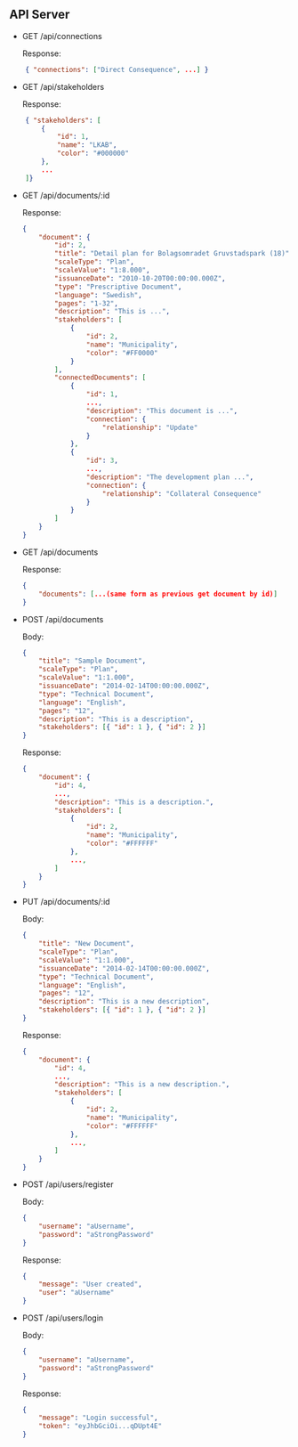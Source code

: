 ## API Server

-   GET /api/connections

    Response:

```json
    { "connections": ["Direct Consequence", ...] }
```

-   GET /api/stakeholders

    Response:

```json
    { "stakeholders": [
        {
            "id": 1,
            "name": "LKAB",
            "color": "#000000"
        },
        ...
    ]}
```

-   GET /api/documents/:id

    Response:

    ```json
    {
        "document": {
            "id": 2,
            "title": "Detail plan for Bolagsomradet Gruvstadspark (18)",
            "scaleType": "Plan",
            "scaleValue": "1:8.000",
            "issuanceDate": "2010-10-20T00:00:00.000Z",
            "type": "Prescriptive Document",
            "language": "Swedish",
            "pages": "1-32",
            "description": "This is ...",
            "stakeholders": [
                {
                    "id": 2,
                    "name": "Municipality",
                    "color": "#FF0000"
                }
            ],
            "connectedDocuments": [
                {
                    "id": 1,
                    ...,
                    "description": "This document is ...",
                    "connection": {
                        "relationship": "Update"
                    }
                },
                {
                    "id": 3,
                    ...,
                    "description": "The development plan ...",
                    "connection": {
                        "relationship": "Collateral Consequence"
                    }
                }
            ]
        }
    }
    ```

-   GET /api/documents

    Response:

    ```json
    {
        "documents": [...(same form as previous get document by id)]
    }
    ```

-   POST /api/documents

    Body:

    ```json
    {
        "title": "Sample Document",
        "scaleType": "Plan",
        "scaleValue": "1:1.000",
        "issuanceDate": "2014-02-14T00:00:00.000Z",
        "type": "Technical Document",
        "language": "English",
        "pages": "12",
        "description": "This is a description",
        "stakeholders": [{ "id": 1 }, { "id": 2 }]
    }
    ```

    Response:

    ```json
    {
        "document": {
            "id": 4,
            ...,
            "description": "This is a description.",
            "stakeholders": [
                {
                    "id": 2,
                    "name": "Municipality",
                    "color": "#FFFFFF"
                },
                ...,
            ]
        }
    }
    ```

-   PUT /api/documents/:id

    Body:

    ```json
    {
        "title": "New Document",
        "scaleType": "Plan",
        "scaleValue": "1:1.000",
        "issuanceDate": "2014-02-14T00:00:00.000Z",
        "type": "Technical Document",
        "language": "English",
        "pages": "12",
        "description": "This is a new description",
        "stakeholders": [{ "id": 1 }, { "id": 2 }]
    }
    ```

    Response:

    ```json
    {
        "document": {
            "id": 4,
            ...,
            "description": "This is a new description.",
            "stakeholders": [
                {
                    "id": 2,
                    "name": "Municipality",
                    "color": "#FFFFFF"
                },
                ...,
            ]
        }
    }
    ```

-   POST /api/users/register

    Body:

    ```json
    {
        "username": "aUsername",
        "password": "aStrongPassword"
    }
    ```

    Response:

    ```json
    {
        "message": "User created",
        "user": "aUsername"
    }
    ```

-   POST /api/users/login

    Body:

    ```json
    {
        "username": "aUsername",
        "password": "aStrongPassword"
    }
    ```

    Response:

    ```json
    {
        "message": "Login successful",
        "token": "eyJhbGciOi...qDUpt4E"
    }
    ```
